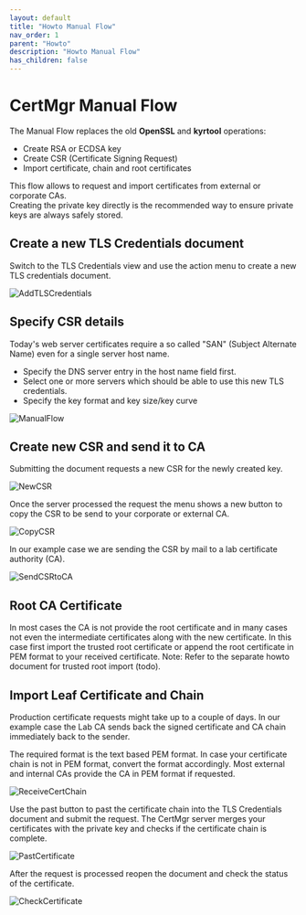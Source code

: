 ```yaml
---
layout: default
title: "Howto Manual Flow"
nav_order: 1
parent: "Howto"
description: "Howto Manual Flow"
has_children: false
---
```


# CertMgr Manual Flow

The Manual Flow replaces the old **OpenSSL** and **kyrtool** operations:

- Create RSA or ECDSA key
- Create CSR (Certificate Signing Request)
- Import certificate, chain and root certificates

This flow allows to request and import certificates from external or corporate CAs.  
Creating the private key directly is the recommended way to ensure private keys are always safely stored.

## Create a new TLS Credentials document

Switch to the TLS Credentials view and use the action menu to create a new TLS credentials document.

![AddTLSCredentials](assets/images/png/manual_flow/m1.png)

## Specify CSR details

Today's web server certificates require a so called "SAN" (Subject Alternate Name) even for a single server host name.

- Specify the DNS server entry in the host name field first.
- Select one or more servers which should be able to use this new TLS credentials.
- Specify the key format and key size/key curve

![ManualFlow](assets/images/png/manual_flow/m2.png)

## Create new CSR and send it to CA

Submitting the document requests a new CSR for the newly created key.

![NewCSR](assets/images/png/manual_flow/m3.png)


Once the server processed the request the menu shows a new button to copy the CSR to be send to your corporate or external CA.

![CopyCSR](assets/images/png/manual_flow/m4.png)

In our example case we are sending the CSR by mail to a lab certificate authority (CA).

![SendCSRtoCA](assets/images/png/manual_flow/m5.png)


## Root CA Certificate

In most cases the CA is not provide the root certificate and in many cases not even the intermediate certificates along with the new certificate.
In this case first import the trusted root certificate or append the root certificate in PEM format to your received certificate.
Note: Refer to the separate howto document for trusted root import (todo).


## Import Leaf Certificate and Chain

Production certificate requests might take up to a couple of days.
In our example case the Lab CA sends back the signed certificate and CA chain immediately back to the sender.

The required format is the text based PEM format. In case your certificate chain is not in PEM format, convert the format accordingly.
Most external and internal CAs provide the CA in PEM format if requested.

![ReceiveCertChain](assets/images/png/manual_flow/m6.png)

Use the past button to past the certificate chain into the TLS Credentials document and submit the request.
The CertMgr server merges your certificates with the private key and checks if the certificate chain is complete.

![PastCertificate](assets/images/png/manual_flow/m7.png)

After the request is processed reopen the document and check the status of the certificate.

![CheckCertificate](assets/images/png/manual_flow/m8.png)

